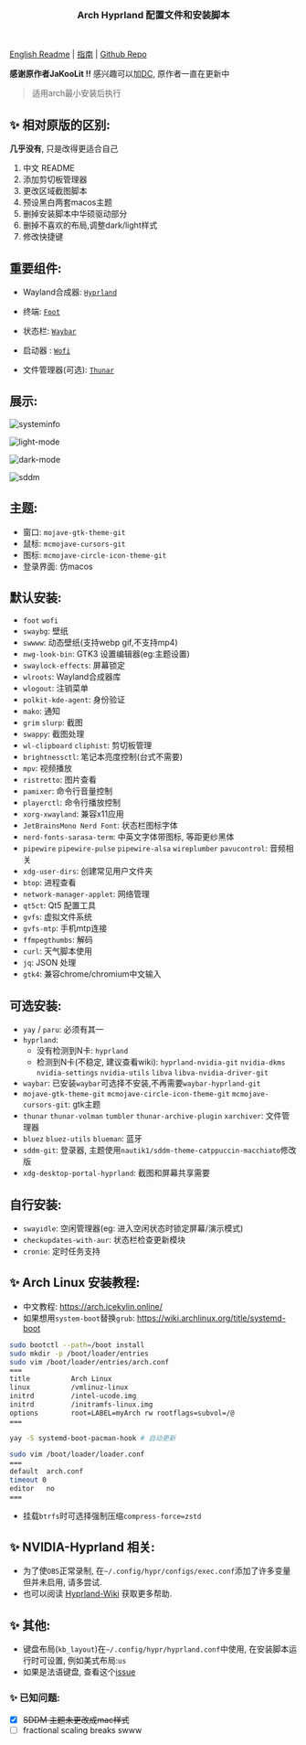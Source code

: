 <br>
<h3 align = "center"> Arch Hyprland 配置文件和安装脚本</h3>
<br>

[English Readme](README_EN.md) | [指南](docs/cheatsheet.md) | [Github Repo](https://github.com/jqtmviyu/Hyprland-v2.1/tree/personal)

**感谢原作者JaKooLit !!**
感兴趣可以加[DC](https://discord.gg/V2SJ92vbEN), 原作者一直在更新中

> 适用arch最小安装后执行

## ✨ 相对原版的区别:

**几乎没有**, 只是改得更适合自己

1. 中文 README
1. 添加剪切板管理器
1. 更改区域截图脚本
1. 预设黑白两套macos主题
1. 删掉安装脚本中华硕驱动部分
1. 删掉不喜欢的布局,调整dark/light样式
1. 修改快捷键

## 重要组件:

- Wayland合成器: [`Hyprland`](https://github.com/hyprwm/Hyprland)
 
- 终端: [`Foot`](https://github.com/r-c-f/foot)
 
- 状态栏: [`Waybar`](https://github.com/Alexays/Waybar)
 
- 启动器 : [`Wofi`](https://hg.sr.ht/~scoopta/wofi)

- 文件管理器(可选): [`Thunar`](https://docs.xfce.org/xfce/thunar/start)

## 展示:

![systeminfo](/static/screenshots/systeminfo.png)

![light-mode](/static/screenshots/light-mode.png)

![dark-mode](/static/screenshots/dark-mode.png)

![sddm](/static/screenshots/sddm.jpg)

## 主题:
-  窗口: `mojave-gtk-theme-git`
-  鼠标: `mcmojave-cursors-git`
-  图标: `mcmojave-circle-icon-theme-git`
-  登录界面: 仿macos

## 默认安装:
- `foot` `wofi`
- `swaybg`: 壁纸
- `swwww`: 动态壁纸(支持webp gif,不支持mp4)
- `nwg-look-bin`:  GTK3 设置编辑器(eg:主题设置)
- `swaylock-effects`: 屏幕锁定
- `wlroots`: Wayland合成器库
- `wlogout`: 注销菜单
- `polkit-kde-agent`: 身份验证
- `mako`: 通知
- `grim` `slurp`: 截图
- `swappy`: 截图处理
- `wl-clipboard` `cliphist`: 剪切板管理
- `brightnessctl`: 笔记本亮度控制(台式不需要)
- `mpv`: 视频播放
- `ristretto`: 图片查看
- `pamixer`: 命令行音量控制
- `playerctl`: 命令行播放控制
- `xorg-xwayland`: 兼容x11应用
- `JetBrainsMono Nerd Font`: 状态栏图标字体
- `nerd-fonts-sarasa-term`: 中英文字体带图标, 等距更纱黑体
- `pipewire` `pipewire-pulse` `pipewire-alsa` `wireplumber` `pavucontrol`: 音频相关
- `xdg-user-dirs`: 创建常见用户文件夹
- `btop`: 进程查看
- `network-manager-applet`: 网络管理
- `qt5ct`: Qt5 配置工具
- `gvfs`: 虚拟文件系统
- `gvfs-mtp`: 手机mtp连接
- `ffmpegthumbs`: 解码
- `curl`: 天气脚本使用
- `jq`: JSON 处理
- `gtk4`: 兼容chrome/chromium中文输入

## 可选安装:

- `yay` / `paru`: 必须有其一
- `hyprland`: 
    - 没有检测到N卡: `hyprland`
    - 检测到N卡(不稳定, 建议查看wiki): `hyprland-nvidia-git` `nvidia-dkms` `nvidia-settings` `nvidia-utils` `libva` `libva-nvidia-driver-git`
- `waybar`: 已安装`waybar`可选择不安装,不再需要`waybar-hyprland-git`
- `mojave-gtk-theme-git` `mcmojave-circle-icon-theme-git` `mcmojave-cursors-git`: gtk主题
- `thunar` `thunar-volman` `tumbler` `thunar-archive-plugin` `xarchiver`: 文件管理器
- `bluez` `bluez-utils` `blueman`: 蓝牙
- `sddm-git`: 登录器, 主题使用`nautik1/sddm-theme-catppuccin-macchiato`修改版
- `xdg-desktop-portal-hyprland`: 截图和屏幕共享需要

## 自行安装:

- `swayidle`: 空闲管理器(eg: 进入空闲状态时锁定屏幕/演示模式)
- `checkupdates-with-aur`: 状态栏检查更新模块
- `cronie`: 定时任务支持

## ✨ Arch Linux 安装教程:
- 中文教程: https://arch.icekylin.online/
- 如果想用`system-boot`替换`grub`: https://wiki.archlinux.org/title/systemd-boot

```sh
sudo bootctl --path=/boot install
sudo mkdir -p /boot/loader/entries
sudo vim /boot/loader/entries/arch.conf
===
title          Arch Linux
linux          /vmlinuz-linux
initrd         /intel-ucode.img
initrd         /initramfs-linux.img
options        root=LABEL=myArch rw rootflags=subvol=/@
===

yay -S systemd-boot-pacman-hook # 自动更新

sudo vim /boot/loader/loader.conf
===
default  arch.conf
timeout 0
editor   no
===
```

- 挂载`btrfs`时可选择强制压缩`compress-force=zstd`



## ✨ NVIDIA-Hyprland 相关:
- 为了使`OBS`正常录制, 在`~/.config/hypr/configs/exec.conf`添加了许多变量但并未启用, 请多尝试.
- 也可以阅读 [Hyprland-Wiki](https://wiki.hyprland.org/) 获取更多帮助.

## ✨ 其他: 
- 键盘布局(`kb_layout`)在`~/.config/hypr/hyprland.conf`中使用, 在安装脚本运行时可设置, 例如美式布局:`us`
- 如果是法语键盘, 查看这个[issue](https://github.com/swaywm/sway/issues/1460?fbclid=IwAR1C8VcY_wWbGhXvT-5ApjJCQuJoJzhOVor6o5fdn0Nj1c6bD9JXoQAPQIg)

### ✨ 已知问题:
- [x] ~~SDDM 主题未更改成mac样式~~
- [ ] fractional scaling breaks swww

